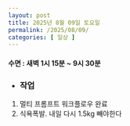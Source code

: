 ```yaml
---
layout: post
title: 2025년 8월 09일 토요일
permalink: /2025/08/09/
categories: [ 일상 ]
---
```

#### 수면 : 새벽 1시 15분 ~ 9시 30분
* ### 작업
1. 멀티 프롬프트 워크플로우 완료
2. 식욕폭발. 내일 다시 1.5kg 빼야한다